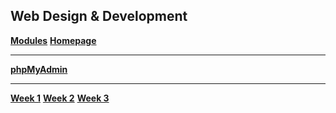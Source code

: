 ## **Web Design & Development**
**[Modules](https://iu.instructure.com/courses/1815301/modules)**
**[Homepage](https://iu.instructure.com/courses/1815301/modules/items/18679454)**

---

**[phpMyAdmin](http://localhost:82/phpmyadmin/index.php)**

---

**[Week 1](https://iu.instructure.com/courses/1815301/modules/items/18679462)**
**[Week 2](https://iu.instructure.com/courses/1815301/pages/week-2-may-20-to-26?module_item_id=18679464)**
**[Week 3](https://iu.instructure.com/courses/1815301/pages/week-3-may-27-to-june-2?module_item_id=18679466)**

